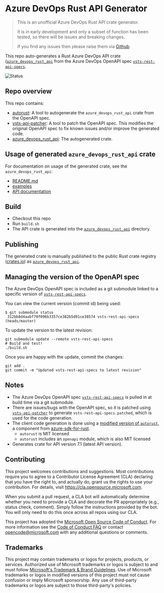 # Azure DevOps Rust API Generator

> This is an unofficial Azure DevOps Rust API crate generator.
>
> It is in early development and only a subset of function has been tested, so there will be issues and breaking changes.
>
> If you find any issues then please raise them via [Github](https://github.com/microsoft/azure-devops-rust-api/issues).

This repo auto-generates a Rust Azure DevOps API crate ([`azure_devops_rust_api`](azure_devops_rust_api/) from the Azure DevOps OpenAPI spec [`vsts-rest-api-specs`](https://github.com/MicrosoftDocs/vsts-rest-api-specs).

![Status](https://github.com/microsoft/azure-devops-rust-api/actions/workflows/build.yml/badge.svg)

## Repo overview

This repo contains:

- [autorust](autorust/):  A tool to autogenerate the `azure_devops_rust_api` crate from the OpenAPI spec.
- [vsts-api-patcher](vsts-api-patcher/): A tool to patch the OpenAPI spec. This modifies the original OpenAPI spec to fix known issues and/or improve the generated code.
- [azure_devops_rust_api](azure_devops_rust_api/): The autogenerated crate.

## Usage of generated `azure_devops_rust_api` crate

For documentation on usage of the generated crate, see the `azure_devops_rust_api`:

- [README.md](azure_devops_rust_api/README.md)
- [examples](azure_devops_rust_api/examples/)
- [API documentation](https://docs.rs/azure_devops_rust_api)

## Build

- Checkout this repo
- Run `build.sh`
- The API crate is generated into the [`azure_devops_rust_api`](azure_devops_rust_api/) directory.

## Publishing

The generated crate is manually published to the public Rust crate registry ([crates.io](https://crates.io/)) as [`azure_devops_rust_api`](https://crates.io/crates/azure_devops_rust_api).

## Managing the version of the OpenAPI spec

The Azure DevOps OpenAPI spec is included as a git submodule linked to a specific version
of [`vsts-rest-api-specs`](https://github.com/MicrosoftDocs/vsts-rest-api-specs).

You can view the current version (commit id) being used:

```shell
$ git submodule status
 312bb8d4aabf70f096b3357ce382b5d91ce38574 vsts-rest-api-specs (heads/master)
```

To update the version to the latest revision:

```shell
git submodule update --remote vsts-rest-api-specs
# Build and test!
./build.sh
```

Once you are happy with the update, commit the changes:

```shell
git add .
git commit -m "Updated vsts-rest-api-specs to latest revision"
```

## Notes

- The Azure DevOps OpenAPI spec [`vsts-rest-api-specs`](https://github.com/MicrosoftDocs/vsts-rest-api-specs) is pulled in at build time via a git submodule.
- There are issues/bugs with the OpenAPI spec, so it is patched using [`vsts-api-patcher`](vsts-api-patcher/) to generate `vsts-rest-api-specs.patched`, which is used for the code generation.
- The client code generation is done using a [modified version of `autorust`](autorust/), a component from [azure-sdk-for-rust](https://github.com/Azure/azure-sdk-for-rust).
  - `autorust` is MIT licensed
  - `autorust` includes an `openapi` module, which is also MIT licensed
- Generates crate for API version 7.1 (latest API version).

## Contributing

This project welcomes contributions and suggestions.  Most contributions require you to agree to a
Contributor License Agreement (CLA) declaring that you have the right to, and actually do, grant us
the rights to use your contribution. For details, visit https://cla.opensource.microsoft.com.

When you submit a pull request, a CLA bot will automatically determine whether you need to provide
a CLA and decorate the PR appropriately (e.g., status check, comment). Simply follow the instructions
provided by the bot. You will only need to do this once across all repos using our CLA.

This project has adopted the [Microsoft Open Source Code of Conduct](https://opensource.microsoft.com/codeofconduct/).
For more information see the [Code of Conduct FAQ](https://opensource.microsoft.com/codeofconduct/faq/) or
contact [opencode@microsoft.com](mailto:opencode@microsoft.com) with any additional questions or comments.

## Trademarks

This project may contain trademarks or logos for projects, products, or services. Authorized use of Microsoft 
trademarks or logos is subject to and must follow 
[Microsoft's Trademark & Brand Guidelines](https://www.microsoft.com/en-us/legal/intellectualproperty/trademarks/usage/general).
Use of Microsoft trademarks or logos in modified versions of this project must not cause confusion or imply Microsoft sponsorship.
Any use of third-party trademarks or logos are subject to those third-party's policies.
